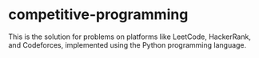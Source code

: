 # competitive-programming
 This is the solution for problems on platforms like LeetCode, HackerRank, and Codeforces, implemented using the Python programming language.
